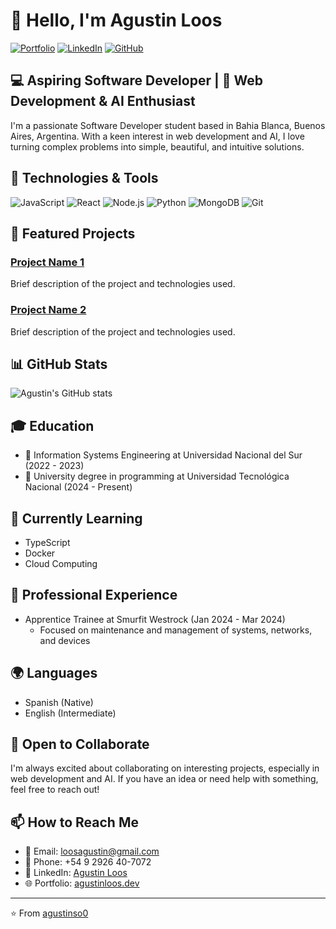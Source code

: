 # 👋 Hello, I'm Agustin Loos

[![Portfolio](https://img.shields.io/badge/Portfolio-Visit-brightgreen)](https://agustinloos.dev)
[![LinkedIn](https://img.shields.io/badge/LinkedIn-Connect-blue)](https://www.linkedin.com/in/agustin-loos-024294217/)
[![GitHub](https://img.shields.io/badge/GitHub-Follow-181717?logo=github&style=flat-square)](https://github.com/agustinso0/)

## 💻 Aspiring Software Developer | 🚀 Web Development & AI Enthusiast

I'm a passionate Software Developer student based in Bahia Blanca, Buenos Aires, Argentina. With a keen interest in web development and AI, I love turning complex problems into simple, beautiful, and intuitive solutions.

## 🔧 Technologies & Tools

![JavaScript](https://img.shields.io/badge/-JavaScript-F7DF1E?style=flat-square&logo=javascript&logoColor=black)
![React](https://img.shields.io/badge/-React-61DAFB?style=flat-square&logo=react&logoColor=black)
![Node.js](https://img.shields.io/badge/-Node.js-339933?style=flat-square&logo=node.js&logoColor=white)
![Python](https://img.shields.io/badge/-Python-3776AB?style=flat-square&logo=python&logoColor=white)
![MongoDB](https://img.shields.io/badge/-MongoDB-47A248?style=flat-square&logo=mongodb&logoColor=white)
![Git](https://img.shields.io/badge/-Git-F05032?style=flat-square&logo=git&logoColor=white)

## 🌟 Featured Projects

### [Project Name 1](https://github.com/agustinso0/project1)
Brief description of the project and technologies used.

### [Project Name 2](https://github.com/agustinso0/project2)
Brief description of the project and technologies used.

## 📊 GitHub Stats

![Agustin's GitHub stats](https://github-readme-stats.vercel.app/api?username=agustinso0&show_icons=true&theme=radical)

## 🎓 Education

- 🏫 Information Systems Engineering at Universidad Nacional del Sur (2022 - 2023)
- 🏫 University degree in programming at Universidad Tecnológica Nacional (2024 - Present)

## 🌱 Currently Learning

- TypeScript
- Docker
- Cloud Computing

## 💼 Professional Experience

- Apprentice Trainee at Smurfit Westrock (Jan 2024 - Mar 2024)
  - Focused on maintenance and management of systems, networks, and devices

## 🌍 Languages

- Spanish (Native)
- English (Intermediate)

## 🤝 Open to Collaborate

I'm always excited about collaborating on interesting projects, especially in web development and AI. If you have an idea or need help with something, feel free to reach out!

## 📫 How to Reach Me

- 📧 Email: loosagustin@gmail.com
- 📱 Phone: +54 9 2926 40-7072
- 💼 LinkedIn: [Agustin Loos](https://www.linkedin.com/in/agustin-loos-024294217/)
- 🌐 Portfolio: [agustinloos.dev](https://agustinloos.dev)

---

⭐️ From [agustinso0](https://github.com/agustinso0)
